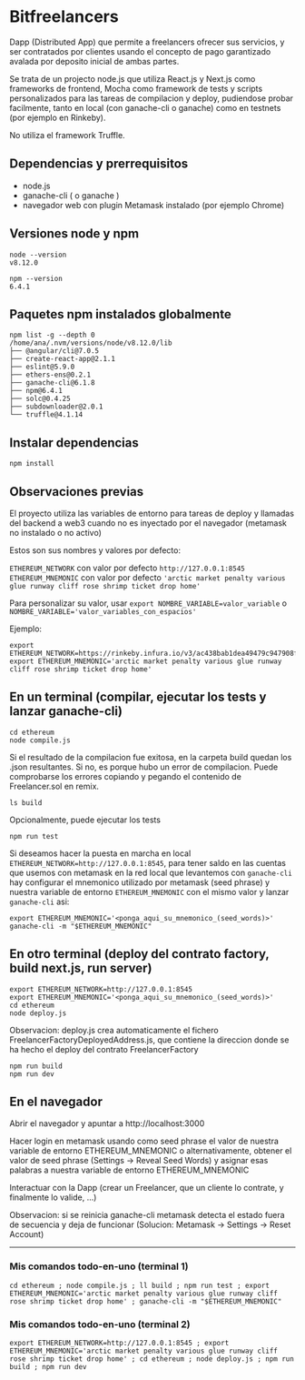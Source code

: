 # Bitfreelancers

Dapp (Distributed App) que permite a freelancers ofrecer sus servicios, y ser contratados por clientes
usando el concepto de pago garantizado avalada por deposito inicial de ambas partes.

Se trata de un projecto node.js que utiliza React.js y Next.js como frameworks de frontend, Mocha como
framework de tests y scripts personalizados para las tareas de compilacion y deploy, pudiendose
probar facilmente, tanto en local (con ganache-cli o ganache) como en testnets (por ejemplo en Rinkeby).

No utiliza el framework Truffle.

## Dependencias y prerrequisitos

- node.js
- ganache-cli ( o ganache )
- navegador web con plugin Metamask instalado (por ejemplo Chrome)

## Versiones node y npm

```
node --version
v8.12.0

npm --version
6.4.1
```

## Paquetes npm instalados globalmente

```
npm list -g --depth 0
/home/ana/.nvm/versions/node/v8.12.0/lib
├── @angular/cli@7.0.5
├── create-react-app@2.1.1
├── eslint@5.9.0
├── ethers-ens@0.2.1
├── ganache-cli@6.1.8
├── npm@6.4.1
├── solc@0.4.25
├── subdownloader@2.0.1
└── truffle@4.1.14
```

## Instalar dependencias

```
npm install
```

## Observaciones previas

El proyecto utiliza las variables de entorno para tareas de deploy y llamadas del backend a web3 cuando no es inyectado por el navegador (metamask no instalado o no activo)

Estos son sus nombres y valores por defecto:

`ETHEREUM_NETWORK` con valor por defecto `http://127.0.0.1:8545`
`ETHEREUM_MNEMONIC` con valor por defecto `'arctic market penalty various glue runway cliff rose shrimp ticket drop home'`

Para personalizar su valor, usar
`export NOMBRE_VARIABLE=valor_variable` o `NOMBRE_VARIABLE='valor_variables_con_espacios'`

Ejemplo:

```
export ETHEREUM_NETWORK=https://rinkeby.infura.io/v3/ac438bab1dea49479c947908f8c2ced5
export ETHEREUM_MNEMONIC='arctic market penalty various glue runway cliff rose shrimp ticket drop home'
```

## En un terminal (compilar, ejecutar los tests y lanzar ganache-cli)

```
cd ethereum
node compile.js
```

Si el resultado de la compilacion fue exitosa, en la carpeta build quedan los .json resultantes. Si no, es porque hubo un error de compilacion. Puede comprobarse los errores copiando y pegando el contenido de Freelancer.sol en remix.

```
ls build
```

Opcionalmente, puede ejecutar los tests

```
npm run test
```

Si deseamos hacer la puesta en marcha en local `ETHEREUM_NETWORK=http://127.0.0.1:8545`,
para tener saldo en las cuentas que usemos con metamask en la red local que levantemos con
`ganache-cli` hay configurar el mnemonico utilizado por metamask (seed phrase) y nuestra
variable de entorno `ETHEREUM_MNEMONIC` con el mismo valor y lanzar `ganache-cli` asi:

```
export ETHEREUM_MNEMONIC='<ponga_aqui_su_mnemonico_(seed_words)>'
ganache-cli -m "$ETHEREUM_MNEMONIC"
```

## En otro terminal (deploy del contrato factory, build next.js, run server)

```
export ETHEREUM_NETWORK=http://127.0.0.1:8545
export ETHEREUM_MNEMONIC='<ponga_aqui_su_mnemonico_(seed_words)>'
cd ethereum
node deploy.js
```

Observacion: deploy.js crea automaticamente el fichero FreelancerFactoryDeployedAddress.js,
que contiene la direccion donde se ha hecho el deploy del contrato FreelancerFactory

```
npm run build
npm run dev
```

## En el navegador

Abrir el navegador y apuntar a http://localhost:3000

Hacer login en metamask usando como seed phrase el valor de nuestra variable de entorno ETHEREUM_MNEMONIC o
alternativamente, obtener el valor de seed phrase (Settings -> Reveal Seed Words) y asignar esas palabras
a nuestra variable de entorno ETHEREUM_MNEMONIC

Interactuar con la Dapp (crear un Freelancer, que un cliente lo contrate, y finalmente lo valide, ...)

Observacion: si se reinicia ganache-cli metamask detecta el estado fuera de secuencia y deja de funcionar (Solucion: Metamask -> Settings -> Reset Account)

---

### Mis comandos todo-en-uno (terminal 1)

```
cd ethereum ; node compile.js ; ll build ; npm run test ; export ETHEREUM_MNEMONIC='arctic market penalty various glue runway cliff rose shrimp ticket drop home' ; ganache-cli -m "$ETHEREUM_MNEMONIC"
```

### Mis comandos todo-en-uno (terminal 2)

```
export ETHEREUM_NETWORK=http://127.0.0.1:8545 ; export ETHEREUM_MNEMONIC='arctic market penalty various glue runway cliff rose shrimp ticket drop home' ; cd ethereum ; node deploy.js ; npm run build ; npm run dev
```
